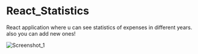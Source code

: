 # React_Statistics

React application where u can see statistics of expenses in different years. also you can add new ones!

![Screenshot_1](https://user-images.githubusercontent.com/73250262/160130370-6c3b63e3-94cd-42c2-9f4b-9deeb053805f.jpg)
